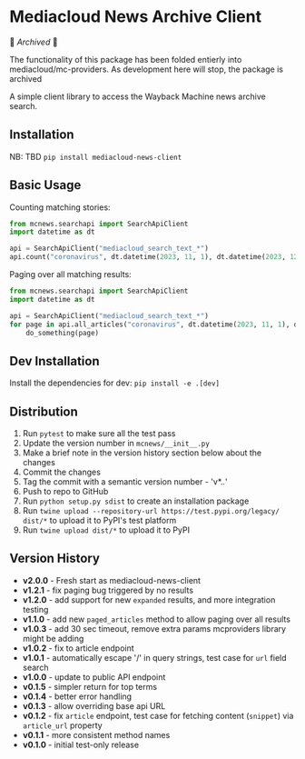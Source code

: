 Mediacloud News Archive Client
===================================

🚧 _Archived_ 🚧

The functionality of this package has been folded entierly into mediacloud/mc-providers. As development here will stop, the package is archived

A simple client library to access the Wayback Machine news archive search.


Installation
------------

NB: TBD
`pip install mediacloud-news-client`


Basic Usage
-----------

Counting matching stories:

```python
from mcnews.searchapi import SearchApiClient
import datetime as dt

api = SearchApiClient("mediacloud_search_text_*")
api.count("coronavirus", dt.datetime(2023, 11, 1), dt.datetime(2023, 12, 1))
```

Paging over all matching results:

```python
from mcnews.searchapi import SearchApiClient
import datetime as dt

api = SearchApiClient("mediacloud_search_text_*")
for page in api.all_articles("coronavirus", dt.datetime(2023, 11, 1), dt.datetime(2023, 12, 1)):
    do_something(page)
```


Dev Installation
----------------

Install the dependencies for dev: `pip install -e .[dev]`



Distribution
------------

1. Run `pytest` to make sure all the test pass
2. Update the version number in `mcnews/__init__.py`
3. Make a brief note in the version history section below about the changes
4. Commit the changes
5. Tag the commit with a semantic version number - 'v*.*.*'
6. Push to repo to GitHub
7. Run `python setup.py sdist` to create an installation package
8. Run `twine upload --repository-url https://test.pypi.org/legacy/ dist/*` to upload it to PyPI's test platform
9. Run `twine upload dist/*` to upload it to PyPI


Version History
---------------

* __v2.0.0__ - Fresh start as mediacloud-news-client
* __v1.2.1__ - fix paging bug triggered by no results
* __v1.2.0__ - add support for new `expanded` results, and more integration testing
* __v1.1.0__ - add new `paged_articles` method to allow paging over all results
* __v1.0.3__ - add 30 sec timeout, remove extra params mcproviders library might be adding
* __v1.0.2__ - fix to article endpoint
* __v1.0.1__ - automatically escape '/' in query strings, test case for `url` field search
* __v1.0.0__ - update to public API endpoint
* __v0.1.5__ - simpler return for top terms
* __v0.1.4__ - better error handling
* __v0.1.3__ - allow overriding base api URL 
* __v0.1.2__ - fix `article` endpoint, test case for fetching content (`snippet`) via `article_url` property 
* __v0.1.1__ - more consistent method names
* __v0.1.0__ - initial test-only release
